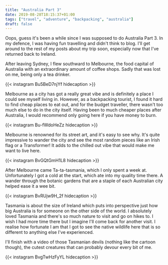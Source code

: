 ```yaml
---
title: "Australia Part 3"
date: 2019-08-28T18:15:37+01:00
tags: ["travel", "adventure", "backpacking", "australia"]
draft: false
---
```


Oops, guess it's been a while since I was supposed to do Australia Part 3. In my defence, I was having fun travelling and didn't think to blog. I'll get around to the rest of my posts about my trip soon, especially now that I've returned back to Ireland.

After leaving Sydney, I flew southward to Melbourne, the food capital of Australia with an extraordinary amount of coffee shops. Sadly that was lost on me, being only a tea drinker.

{{< instagram Bu5BeD7njYf hidecaption >}}

Melbourne as a city has got a really great vibe and is definitely a place I could see myself living in. However, as a backpacking tourist, I found it hard to find cheap places to eat out, and for the budget traveller, there wasn't too much else to do in the city itself. Having been to much cheaper places after Australia, I would recommend only going here if you have money to burn.

{{< instagram Bu-fWdoHeZz hidecaption >}}

Melbourne is renowned for its street art, and it's easy to see why. It's quite impressive to wander the city and see the most random pieces like an Irish flag or a Transformer! It adds to the chilled out vibe that would make me want to live here.

{{< instagram BvGQtGmH1L8 hidecaption >}}

After Melbourne came Ta-ta-tasmania, which I only spent a week at. Unfortunately I got a cold at the start, which ate into my quality time there. A wander through the botanic gardens that are a staple of each Australian city helped ease it a wee bit.

{{< instagram BvRUjw9H_2f hidecaption >}}

Tasmania is about the size of Ireland which puts into perspective just how big Australia is for someone on the other side of the world. I absolutely loved Tasmania and there's so much nature to visit and go on hikes to. I wish I had more time there but I imagine I'll come back for another visit. I realise how fortunate I am that I got to see the native wildlife here that is so different to anything else I've experienced.

I'll finish with a video of those Tasmanian devils (nothing like the cartoon though), the cutest creatures that can probably devour every bit of me.

{{< instagram BvgTwHzFyYL hidecaption >}}

